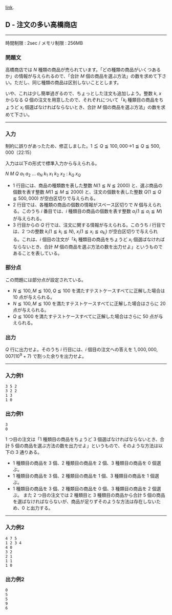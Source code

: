 [link](http://arc028.contest.atcoder.jp/tasks/arc028_4).

## D - 注文の多い高橋商店

----------

時間制限 : 2sec / メモリ制限 : 256MB

### 問題文

高橋商店では $N$ 種類の商品が売られています。「どの種類の商品がいくつあるか」の情報が与えられるので、「合計 $M$ 個の商品を選ぶ方法」の数を求めて下さい。ただし、同じ種類の商品は区別しないこととします。

いや、これは少し簡単過ぎるので、ちょっとした注文も追加しよう。整数 $k$, $x$ からなる $Q$ 個の注文を用意したので、それぞれについて「$k_i$ 種類目の商品をちょうど $x_i$ 個選ばなければならないとき、合計 $M$ 個の商品を選ぶ方法」の数を求めて下さい。

----------

### 入力

制約に誤りがあったため、修正しました。$1 ≦ Q ≦ 100,000$→$1 ≦ Q ≦ 500,000$（22:15）

入力は以下の形式で標準入力から与えられる。

>
$N$ $M$ $Q$
$a_1$ $a_2$ … $a_N$
$k_1$ $x_1$
$k_2$ $x_2$
:
$k_Q$ $x_Q$


* $1$ 行目には、商品の種類数を表した整数 $N (1 ≦ N ≦ 2000)$ と、選ぶ商品の個数を表す整数 $M (1 ≦ M ≦ 2000)$ と、注文の個数を表した整数 $Q (1 ≦ Q ≦ 500,000)$ が空白区切りで与えられる。
* $2$ 行目では、各種類の商品の個数の情報がスペース区切りで $N$ 個与えられる。このうち $i$ 番目では、$i$ 種類目の商品の個数を表す整数 $a_i (1 ≦ a_i ≦ M)$ が与えられる。
* $3$ 行目からの $Q$ 行では、注文に関する情報が与えられる。このうち $i$ 行目では、$2$ つの整数 $k_i (1 ≦ k_i ≦ N)$, $x_i (1 ≦ x_i ≦ a_{k_i})$ が空白区切りで与えられる。これは、$i$ 個目の注文が「$k_i$ 種類目の商品をちょうど $x_i$ 個選ばなければならないとき、合計 $M$ 個の商品を選ぶ方法の数を出力せよ」というものであることを表している。
### 部分点

この問題には部分点が設定されている。

* $N ≦ 100, M ≦ 100, Q ≦ 100$ を満たすテストケースすべてに正解した場合は $10$ 点が与えられる。
* $N ≦ 100, M ≦ 100$ を満たすテストケースすべてに正解した場合はさらに $20$ 点が与えられる。
* $Q ≦ 1000$ を満たすテストケースすべてに正解した場合はさらに $50$ 点が与えられる。
### 出力

$Q$ 行に出力せよ。そのうち $i$ 行目には、$i$ 個目の注文への答えを $1,000,000,007 (10^9+7)$ で割った余りを出力せよ。

----------

### 入力例1

```
3 5 2
3 2 2
1 3
1 0
```

### 出力例1

```
3
0
```

$1$ つ目の注文は「$1$ 種類目の商品をちょうど $3$ 個選ばなければならないとき、合計 $5$ 個の商品を選ぶ方法の数を出力せよ」というもので、そのような方法は以下の $3$ 通りある。

* $1$ 種類目の商品を $3$ 個、$2$ 種類目の商品を $2$ 個、$3$ 種類目の商品を $0$ 個選ぶ。
* $1$ 種類目の商品を $3$ 個、$2$ 種類目の商品を $1$ 個、$3$ 種類目の商品を $1$ 個選ぶ。
* $1$ 種類目の商品を $3$ 個、$2$ 種類目の商品を $0$ 個、$3$ 種類目の商品を $2$ 個選ぶ。
また $2$ つ目の注文では $2$ 種類目と $3$ 種類目の商品から合計 $5$ 個の商品を選ばなければならないが、商品が足りずそのような方法は存在しないため、$0$ と出力する。

----------

### 入力例2

```
4 7 5
1 2 3 4
4 0
3 2
2 1
1 1
1 0
```

### 出力例2

```
0
5
5
9
6
```


